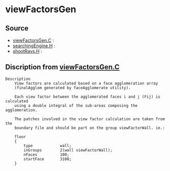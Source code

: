 # viewFactorsGen

## Source

- [viewFactorsGen.C](viewFactorsGen.C) : 
- [searchingEngine.H](searchingEngine.H) : 
- [shootRays.H](shootRays.H) : 


## Discription from [viewFactorsGen.C](viewFactorsGen.C)

```
Description
    View factors are calculated based on a face agglomeration array
    (finalAgglom generated by faceAgglomerate utility).

    Each view factor between the agglomerated faces i and j (Fij) is calculated
    using a double integral of the sub-areas composing the agglomeration.

    The patches involved in the view factor calculation are taken from the
    boundary file and should be part on the group viewFactorWall. ie.:

    floor
    {
        type            wall;
        inGroups        2(wall viewFactorWall);
        nFaces          100;
        startFace       3100;
    }


```

